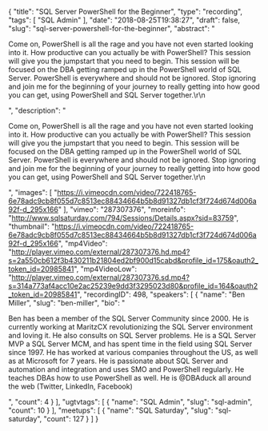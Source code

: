 {
  "title": "SQL Server PowerShell for the Beginner",
  "type": "recording",
  "tags": [
    "SQL Admin"
  ],
  "date": "2018-08-25T19:38:27",
  "draft": false,
  "slug": "sql-server-powershell-for-the-beginner",
  "abstract": "<p>Come on, PowerShell is all the rage and you have not even started looking into it. How productive can you actually be with PowerShell? This session will give you the jumpstart that you need to begin. This session will be focused on the DBA getting ramped up in the PowerShell world of SQL Server. PowerShell is everywhere and should not be ignored. Stop ignoring and join me for the beginning of your journey to really getting into how good you can get, using PowerShell and SQL Server together.\r\n</p>",
  "description": "<p>Come on, PowerShell is all the rage and you have not even started looking into it. How productive can you actually be with PowerShell? This session will give you the jumpstart that you need to begin. This session will be focused on the DBA getting ramped up in the PowerShell world of SQL Server. PowerShell is everywhere and should not be ignored. Stop ignoring and join me for the beginning of your journey to really getting into how good you can get, using PowerShell and SQL Server together.\r\n</p>",
  "images": [
    "https://i.vimeocdn.com/video/722418765-6e78adc9cb8f055d7c8513ec88434664b5b8d91327db1cf3f724d674d006a92f-d_295x166"
  ],
  "vimeo": "287307376",
  "moreinfo": "http://www.sqlsaturday.com/794/Sessions/Details.aspx?sid=83759",
  "thumbnail": "https://i.vimeocdn.com/video/722418765-6e78adc9cb8f055d7c8513ec88434664b5b8d91327db1cf3f724d674d006a92f-d_295x166",
  "mp4Video": "http://player.vimeo.com/external/287307376.hd.mp4?s=2a550cb612f3b430211b21804ed2bf900d15cabd&profile_id=175&oauth2_token_id=20985841",
  "mp4VideoLow": "http://player.vimeo.com/external/287307376.sd.mp4?s=314a773af4acc10e2ac25239e9dd3f3295023d80&profile_id=164&oauth2_token_id=20985841",
  "recordingID": 498,
  "speakers": [
    {
      "name": "Ben Miller",
      "slug": "ben-miller",
      "bio": "<p>Ben has been a member of the SQL Server Community since 2000. He is currently working at MaritzCX revolutionizing the SQL Server environment and loving it. He also consults on SQL Server problems.  He is a SQL Server MVP a SQL Server MCM, and has spent time in the field using SQL Server since 1997. He has worked at various companies throughout the US, as well as at Microsoft for 7 years. He is passionate about SQL Server and automation and integration and uses SMO and PowerShell regularly. He teaches DBAs how to use PowerShell as well. He is @DBAduck all around the web (Twitter, LinkedIn, Facebook)</p>",
      "count": 4
    }
  ],
  "ugtvtags": [
    {
      "name": "SQL Admin",
      "slug": "sql-admin",
      "count": 10
    }
  ],
  "meetups": [
    {
      "name": "SQL Saturday",
      "slug": "sql-saturday",
      "count": 127
    }
  ]
}